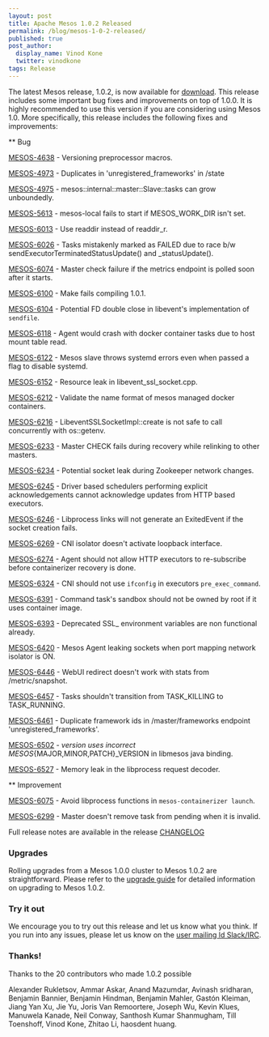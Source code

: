 ```yaml
---
layout: post
title: Apache Mesos 1.0.2 Released
permalink: /blog/mesos-1-0-2-released/
published: true
post_author:
  display_name: Vinod Kone
  twitter: vinodkone
tags: Release
---
```


The latest Mesos release, 1.0.2, is now available for [download](http://mesos.apache.org/downloads). This release includes some important bug fixes and improvements on top of 1.0.0. It is highly recommended to use this version if you are considering using Mesos 1.0. More specifically, this release includes the following fixes and improvements:


** Bug

[MESOS-4638](https://issues.apache.org/jira/browse/MESOS-4638) - Versioning preprocessor macros.

[MESOS-4973](https://issues.apache.org/jira/browse/MESOS-4973) - Duplicates in 'unregistered_frameworks' in /state

[MESOS-4975](https://issues.apache.org/jira/browse/MESOS-4975) - mesos::internal::master::Slave::tasks can grow unboundedly.

[MESOS-5613](https://issues.apache.org/jira/browse/MESOS-5613) - mesos-local fails to start if MESOS_WORK_DIR isn't set.

[MESOS-6013](https://issues.apache.org/jira/browse/MESOS-6013) - Use readdir instead of readdir_r.

[MESOS-6026](https://issues.apache.org/jira/browse/MESOS-6026) - Tasks mistakenly marked as FAILED due to race b/w sendExecutorTerminatedStatusUpdate() and _statusUpdate().

[MESOS-6074](https://issues.apache.org/jira/browse/MESOS-6074) - Master check failure if the metrics endpoint is polled soon after it starts.

[MESOS-6100](https://issues.apache.org/jira/browse/MESOS-6100) - Make fails compiling 1.0.1.

[MESOS-6104](https://issues.apache.org/jira/browse/MESOS-6104) - Potential FD double close in libevent's implementation of `sendfile`.

[MESOS-6118](https://issues.apache.org/jira/browse/MESOS-6118) - Agent would crash with docker container tasks due to host mount table read.

[MESOS-6122](https://issues.apache.org/jira/browse/MESOS-6122) - Mesos slave throws systemd errors even when passed a flag to disable systemd.

[MESOS-6152](https://issues.apache.org/jira/browse/MESOS-6152) - Resource leak in libevent_ssl_socket.cpp.

[MESOS-6212](https://issues.apache.org/jira/browse/MESOS-6212) - Validate the name format of mesos managed docker containers.

[MESOS-6216](https://issues.apache.org/jira/browse/MESOS-6216) - LibeventSSLSocketImpl::create is not safe to call concurrently with os::getenv.

[MESOS-6233](https://issues.apache.org/jira/browse/MESOS-6233) - Master CHECK fails during recovery while relinking to other masters.

[MESOS-6234](https://issues.apache.org/jira/browse/MESOS-6234) - Potential socket leak during Zookeeper network changes.

[MESOS-6245](https://issues.apache.org/jira/browse/MESOS-6245) - Driver based schedulers performing explicit acknowledgements cannot acknowledge updates from HTTP based executors.

[MESOS-6246](https://issues.apache.org/jira/browse/MESOS-6246) - Libprocess links will not generate an ExitedEvent if the socket creation fails.

[MESOS-6269](https://issues.apache.org/jira/browse/MESOS-6269) - CNI isolator doesn't activate loopback interface.

[MESOS-6274](https://issues.apache.org/jira/browse/MESOS-6274) - Agent should not allow HTTP executors to re-subscribe before containerizer recovery is done.

[MESOS-6324](https://issues.apache.org/jira/browse/MESOS-6324) - CNI should not use `ifconfig` in executors `pre_exec_command`.

[MESOS-6391](https://issues.apache.org/jira/browse/MESOS-6391) - Command task's sandbox should not be owned by root if it uses container image.

[MESOS-6393](https://issues.apache.org/jira/browse/MESOS-6393) - Deprecated SSL_ environment variables are non functional already.

[MESOS-6420](https://issues.apache.org/jira/browse/MESOS-6420) - Mesos Agent leaking sockets when port mapping network isolator is ON.

[MESOS-6446](https://issues.apache.org/jira/browse/MESOS-6446) - WebUI redirect doesn't work with stats from /metric/snapshot.

[MESOS-6457](https://issues.apache.org/jira/browse/MESOS-6457) - Tasks shouldn't transition from TASK_KILLING to TASK_RUNNING.

[MESOS-6461](https://issues.apache.org/jira/browse/MESOS-6461) - Duplicate framework ids in /master/frameworks endpoint 'unregistered_frameworks'.

[MESOS-6502](https://issues.apache.org/jira/browse/MESOS-6502) - _version uses incorrect MESOS_{MAJOR,MINOR,PATCH}_VERSION in libmesos java binding.

[MESOS-6527](https://issues.apache.org/jira/browse/MESOS-6527) - Memory leak in the libprocess request decoder.


** Improvement

[MESOS-6075](https://issues.apache.org/jira/browse/MESOS-6075) - Avoid libprocess functions in `mesos-containerizer launch`.

[MESOS-6299](https://issues.apache.org/jira/browse/MESOS-6299) - Master doesn't remove task from pending when it is invalid.


Full release notes are available in the release [CHANGELOG](https://git-wip-us.apache.org/repos/asf?p=mesos.git;a=blob_plain;f=CHANGELOG;hb=1.0.2)

### Upgrades

Rolling upgrades from a Mesos 1.0.0 cluster to Mesos 1.0.2 are straightforward. Please refer to the [upgrade guide](http://mesos.apache.org/documentation/latest/upgrades/) for detailed information on upgrading to Mesos 1.0.2.

### Try it out

We encourage you to try out this release and let us know what you think. If you run into any issues, please let us know on the [user mailing ld Slack/IRC](https://mesos.apache.org/community).

### Thanks!

Thanks to the 20 contributors who made 1.0.2 possible

Alexander Rukletsov, Ammar Askar, Anand Mazumdar, Avinash sridharan, Benjamin Bannier, Benjamin Hindman, Benjamin Mahler, Gastón Kleiman, Jiang Yan Xu, Jie Yu, Joris Van Remoortere, Joseph Wu, Kevin Klues, Manuwela Kanade, Neil Conway, Santhosh Kumar Shanmugham, Till Toenshoff, Vinod Kone, Zhitao Li, haosdent huang.
